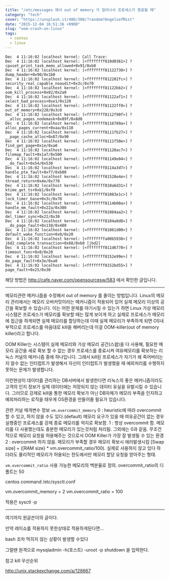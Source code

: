 ```yaml
---
title: "/etc/messages 에서 out of memory 가 일어나서 프로세스가 종료될 때"
category: "tech"
cover: "https://unsplash.it/400/300/?random?AngelsofMist"
date: "2015-12-04 16:51:36 +0900"
slug: "oom-crash-on-linux"
tags: 
  - centos
  - linux
---
```


```
Dec  4 11:16:02 localhost kernel: Call Trace:
Dec  4 11:16:02 localhost kernel: [<ffffffff810d0361>] ? cpuset_print_task_mems_allowed+0x91/0xb0
Dec  4 11:16:02 localhost kernel: [<ffffffff81122730>] ? dump_header+0x90/0x1b0
Dec  4 11:16:02 localhost kernel: [<ffffffff812282fc>] ? security_real_capable_noaudit+0x3c/0x70
Dec  4 11:16:02 localhost kernel: [<ffffffff81122bb2>] ? oom_kill_process+0x82/0x2a0
Dec  4 11:16:02 localhost kernel: [<ffffffff81122af1>] ? select_bad_process+0xe1/0x120
Dec  4 11:16:02 localhost kernel: [<ffffffff81122ff0>] ? out_of_memory+0x220/0x3c0
Dec  4 11:16:02 localhost kernel: [<ffffffff8112f90f>] ? __alloc_pages_nodemask+0x89f/0x8d0
Dec  4 11:16:02 localhost kernel: [<ffffffff8116789a>] ? alloc_pages_current+0xaa/0x110
Dec  4 11:16:02 localhost kernel: [<ffffffff8111fb27>] ? __page_cache_alloc+0x87/0x90
Dec  4 11:16:02 localhost kernel: [<ffffffff8111f50e>] ? find_get_page+0x1e/0xa0
Dec  4 11:16:02 localhost kernel: [<ffffffff81120ac7>] ? filemap_fault+0x1a7/0x500
Dec  4 11:16:02 localhost kernel: [<ffffffff81149e04>] ? __do_fault+0x54/0x530
Dec  4 11:16:02 localhost kernel: [<ffffffff8114a3d7>] ? handle_pte_fault+0xf7/0xb00
Dec  4 11:16:02 localhost kernel: [<ffffffff81528e4e>] ? thread_return+0x4e/0x770
Dec  4 11:16:02 localhost kernel: [<ffffffff810a6d31>] ? ktime_get_ts+0xb1/0xf0
Dec  4 11:16:02 localhost kernel: [<ffffffff81083e1c>] ? lock_timer_base+0x3c/0x70
Dec  4 11:16:02 localhost kernel: [<ffffffff8114b00a>] ? handle_mm_fault+0x22a/0x300
Dec  4 11:16:02 localhost kernel: [<ffffffff81084aa2>] ? del_timer_sync+0x22/0x30
Dec  4 11:16:02 localhost kernel: [<ffffffff8104a8d8>] ? __do_page_fault+0x138/0x480
Dec  4 11:16:02 localhost kernel: [<ffffffff81061d00>] ? default_wake_function+0x0/0x20
Dec  4 11:16:02 localhost kernel: [<ffffffffa00b5938>] ? jbd2_complete_transaction+0x68/0xb0 [jbd2]
Dec  4 11:16:02 localhost kernel: [<ffffffff811d6770>] ? timeout_func+0x0/0x20
Dec  4 11:16:02 localhost kernel: [<ffffffff8152e99e>] ? do_page_fault+0x3e/0xa0
Dec  4 11:16:02 localhost kernel: [<ffffffff8152bd55>] ? page_fault+0x25/0x30
```

해당 방법은 http://cafe.naver.com/opensourcesw/583 에서 확인한 글입니다.

----
메모리관련 메커니즘을 수정해서 out of memory 를 줄이는 방법입니다.
Linux의 메모리 관리에서는 메모리 오버커밋이라는 메커니즘이 적용되어 있어 실제 메모리 이상의 공간을 확보할 수 있습니다.
이는 어떤 문제를 야기시킬 수 있는가 하면 Linux 가상 메모리 시스템은 프로세스가 메모리를 확보할 때는 많게 보이게 하고 실제로 프로세스가 메모리에 접근을 하게되면 실제 메모리를 할당하는데 이때 실제 메모리가 부족하게 되면 OS내부적으로 프로세스를 마음대로 kill을 해버리는데 이걸  OOM-killer(out of memory killer)라고 합니다.

OOM Killer는 시스템이 실제 메모리와 가상 메모리 공간(스왑)을 다 사용해, 필요한 메모리 공간을 새로 확보 할 수 없는 경우 프로세스를 종료시켜 여유메모리를 확보하는 리눅스 커널의 메커니즘 중에 하나입니다.
그래서 kill된 프로세스가 자기가 왜 죽어버리는지 알수 없는 인터럽트가 발생해서 자신이 인터럽트가 발생했을 때 예외처리를 수행하지 못하는 문제가 발생합니다.

이런현상이 데이터를 관리하는 DB서버에서 발생한다면 리눅스의 좋은 메커니즘이라도 고객의 인지 정보가 실제 데이터에는 저장되지 않는 데이터 유실을 유발시킬 수 있습니다. 그러므로 강제로 kill을 통한 메모리 확보가 아닌 DB자체가 메모리 부족을 인지하고 예외처리하는 로직을 태우게 OS환경을 만들어줄 필요가 있습니다.

관련 커널 매개변수 정보
`vm.overcommit_memory`
0 : heuristic에 따라 overcommit 할 수 있고, 하지 않을 수도 있다.(default)
메모리 요구가 있을 때 여유공간이 없는 경우 실행중인 프로세스를 강제 종료 메모리를 억지로 확보함.
1 : 항상 overcommit 함. 메모리를 다 사용했는데도 충분한 메모리가 있는것처럼 처리됨. 그외에는 0과 같음.
무조건적으로 메모리 요청을 허용해주는 것으로서 OOM Killer가 가장 잘 발생될 수 있는 환경
2 : overcommit 하지 않음.
메모리가 부족할 경우 메모리 확보시 에러발생시킴 [Swap size] + ([RAM size} * vm.overcommit_ratio/100).
실제로 사용하지 않고 있다 하더라도 물리적인 메모리가 허용되는 한도에서만 메모리 할당 요청을 받아주는 형태.

`vm.overcommit_ratio`
사용 가능한 메모리의 백분율로 정의. overcommit_ratio의 디폴트는 50

centos command
/etc/sysctl.conf

vm.overcommit_memory = 2
vm.overcommit_ratio = 100

적용은 sysctl -p

----------

여기까지 원글쓴이의 글이다.

만약 레이쇼를 적용하지 못한상태로 적용하게된다면...

bash 조차 먹히지 않는 상황이 발생할 수있다

그럴땐 원격으로 mysqladmin -h(호스트) -uroot -p shutdown 을 입력한다.

참고 kill 우선순위

http://unix.stackexchange.com/a/128667
